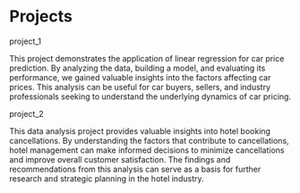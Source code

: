 # Projects

project_1

This project demonstrates the application of linear regression for car price prediction. By analyzing the data, building a model, and evaluating its performance, we gained valuable insights into the factors affecting car prices. This analysis can be useful for car buyers, sellers, and industry professionals seeking to understand the underlying dynamics of car pricing.

project_2

This data analysis project provides valuable insights into hotel booking cancellations. By understanding the factors that contribute to cancellations, hotel management can make informed decisions to minimize cancellations and improve overall customer satisfaction. The findings and recommendations from this analysis can serve as a basis for further research and strategic planning in the hotel industry.
